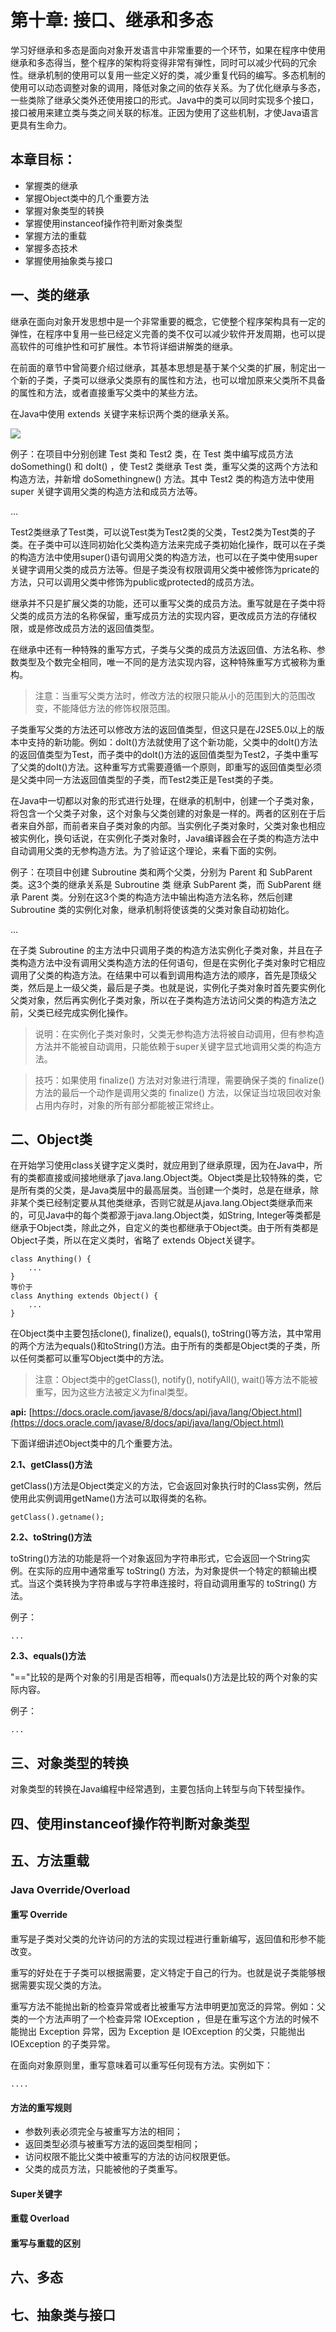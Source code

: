 # 第十章: 接口、继承和多态 #
学习好继承和多态是面向对象开发语言中非常重要的一个环节，如果在程序中使用继承和多态得当，整个程序的架构将变得非常有弹性，同时可以减少代码的冗余性。继承机制的使用可以复用一些定义好的类，减少重复代码的编写。多态机制的使用可以动态调整对象的调用，降低对象之间的依存关系。为了优化继承与多态，一些类除了继承父类外还使用接口的形式。Java中的类可以同时实现多个接口，接口被用来建立类与类之间关联的标准。正因为使用了这些机制，才使Java语言更具有生命力。

## 本章目标：
- 掌握类的继承
- 掌握Object类中的几个重要方法
- 掌握对象类型的转换
- 掌握使用instanceof操作符判断对象类型
- 掌握方法的重载
- 掌握多态技术
- 掌握使用抽象类与接口

## 一、类的继承 ##
继承在面向对象开发思想中是一个非常重要的概念，它使整个程序架构具有一定的弹性，在程序中复用一些已经定义完善的类不仅可以减少软件开发周期，也可以提高软件的可维护性和可扩展性。本节将详细讲解类的继承。

在前面的章节中曾简要介绍过继承，其基本思想是基于某个父类的扩展，制定出一个新的子类，子类可以继承父类原有的属性和方法，也可以增加原来父类所不具备的属性和方法，或者直接重写父类中的某些方法。

在Java中使用 extends 关键字来标识两个类的继承关系。

<img src="./img/10/extends.jpg" />

例子：在项目中分别创建 Test 类和 Test2 类，在 Test 类中编写成员方法 doSomething() 和 doIt() ，使 Test2 类继承 Test 类，重写父类的这两个方法和构造方法，并新增 doSomethingnew() 方法。其中 Test2 类的构造方法中使用 super 关键字调用父类的构造方法和成员方法等。

...

Test2类继承了Test类，可以说Test类为Test2类的父类，Test2类为Test类的子类。在子类中可以连同初始化父类构造方法来完成子类初始化操作，既可以在子类的构造方法中使用super()语句调用父类的构造方法，也可以在子类中使用super关键字调用父类的成员方法等。但是子类没有权限调用父类中被修饰为pricate的方法，只可以调用父类中修饰为public或protected的成员方法。

继承并不只是扩展父类的功能，还可以重写父类的成员方法。重写就是在子类中将父类的成员方法的名称保留，重写成员方法的实现内容，更改成员方法的存储权限，或是修改成员方法的返回值类型。

在继承中还有一种特殊的重写方式，子类与父类的成员方法返回值、方法名称、参数类型及个数完全相同，唯一不同的是方法实现内容，这种特殊重写方式被称为重构。

> 注意：当重写父类方法时，修改方法的权限只能从小的范围到大的范围改变，不能降低方法的修饰权限范围。

子类重写父类的方法还可以修改方法的返回值类型，但这只是在J2SE5.0以上的版本中支持的新功能。例如：doIt()方法就使用了这个新功能，父类中的doIt()方法的返回值类型为Test，而子类中的doIt()方法的返回值类型为Test2，子类中重写了父类的doIt()方法。这种重写方式需要遵循一个原则，即重写的返回值类型必须是父类中同一方法返回值类型的子类，而Test2类正是Test类的子类。

在Java中一切都以对象的形式进行处理，在继承的机制中，创建一个子类对象，将包含一个父类子对象，这个对象与父类创建的对象是一样的。两者的区别在于后者来自外部，而前者来自子类对象的内部。当实例化子类对象时，父类对象也相应被实例化，换句话说，在实例化子类对象时，Java编译器会在子类的构造方法中自动调用父类的无参构造方法。为了验证这个理论，来看下面的实例。

例子：在项目中创建 Subroutine 类和两个父类，分别为 Parent 和 SubParent 类。这3个类的继承关系是 Subroutine 类 继承 SubParent 类，而 SubParent 继承 Parent 类。分别在这3个类的构造方法中输出构造方法名称，然后创建 Subroutine 类的实例化对象，继承机制将使该类的父类对象自动初始化。

...

在子类 Subroutine 的主方法中只调用子类的构造方法实例化子类对象，并且在子类构造方法中没有调用父类构造方法的任何语句，但是在实例化子类对象时它相应调用了父类的构造方法。在结果中可以看到调用构造方法的顺序，首先是顶级父类，然后是上一级父类，最后是子类。也就是说，实例化子类对象时首先要实例化父类对象，然后再实例化子类对象，所以在子类构造方法访问父类的构造方法之前，父类已经完成实例化操作。

> 说明：在实例化子类对象时，父类无参构造方法将被自动调用，但有参构造方法并不能被自动调用，只能依赖于super关键字显式地调用父类的构造方法。

>技巧：如果使用 finalize() 方法对对象进行清理，需要确保子类的 finalize() 方法的最后一个动作是调用父类的 finalize() 方法，以保证当垃圾回收对象占用内存时，对象的所有部分都能被正常终止。

## 二、Object类 ##
在开始学习使用class关键字定义类时，就应用到了继承原理，因为在Java中，所有的类都直接或间接地继承了java.lang.Object类。Object类是比较特殊的类，它是所有类的父类，是Java类层中的最高层类。当创建一个类时，总是在继承，除非某个类已经制定要从其他类继承，否则它就是从java.lang.Object类继承而来的，可见Java中的每个类都源于java.lang.Object类，如String, Integer等类都是继承于Object类，除此之外，自定义的类也都继承于Object类。由于所有类都是Object子类，所以在定义类时，省略了 extends Object关键字。

	class Anything() {
		...
	}
	等价于
	class Anything extends Object() {
		...
	}
	
在Object类中主要包括clone(), finalize(), equals(), toString()等方法，其中常用的两个方法为equals()和toString()方法。由于所有的类都是Object类的子类，所以任何类都可以重写Object类中的方法。

> 注意：Object类中的getClass(), notify(), notifyAll(), wait()等方法不能被重写，因为这些方法被定义为final类型。

**api:** [https://docs.oracle.com/javase/8/docs/api/java/lang/Object.html](https://docs.oracle.com/javase/8/docs/api/java/lang/Object.html)


下面详细讲述Object类中的几个重要方法。

**2.1、getClass()方法**

getClass()方法是Object类定义的方法，它会返回对象执行时的Class实例，然后使用此实例调用getName()方法可以取得类的名称。

	getClass().getname();

**2.2、toString()方法**

toString()方法的功能是将一个对象返回为字符串形式，它会返回一个String实例。在实际的应用中通常重写 toString() 方法，为对象提供一个特定的额输出模式。当这个类转换为字符串或与字符串连接时，将自动调用重写的 toString() 方法。

例子：

	...

**2.3、equals()方法**

"=="比较的是两个对象的引用是否相等，而equals()方法是比较的两个对象的实际内容。

例子：

	...

## 三、对象类型的转换 ##
对象类型的转换在Java编程中经常遇到，主要包括向上转型与向下转型操作。

## 四、使用instanceof操作符判断对象类型 ##


## 五、方法重载 ##
### Java Override/Overload ###
#### 重写 Override
重写是子类对父类的允许访问的方法的实现过程进行重新编写，返回值和形参不能改变。

重写的好处在于子类可以根据需要，定义特定于自己的行为。也就是说子类能够根据需要实现父类的方法。

重写方法不能抛出新的检查异常或者比被重写方法申明更加宽泛的异常。例如：父类的一个方法声明了一个检查异常 IOException ，但是在重写这个方法的时候不能抛出 Exception 异常，因为 Exception 是 IOException 的父类，只能抛出 IOException 的子类异常。

在面向对象原则里，重写意味着可以重写任何现有方法。实例如下：

	....

#### 方法的重写规则 ####
- 参数列表必须完全与被重写方法的相同；
- 返回类型必须与被重写方法的返回类型相同；
- 访问权限不能比父类中被重写的方法的访问权限更低。
- 父类的成员方法，只能被他的子类重写。

#### Super关键字
#### 重载 Overload
#### 重写与重载的区别

## 六、多态 ##

## 七、抽象类与接口 ##